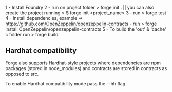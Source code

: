 1 - Install Foundry
2 - run on project folder > forge init .  || you can also create the project running > $ forge init <project_name>
3 - run > forge test
4 - Install dependencies, example => https://github.com/OpenZeppelin/openzeppelin-contracts
    - run > forge install OpenZeppelin/openzeppelin-contracts
5 - To build the 'out' & 'cache' c folder run > forge build


## Hardhat compatibility

Forge also supports Hardhat-style projects where dependencies are npm packages (stored in node_modules) and contracts are stored in contracts as opposed to src.

To enable Hardhat compatibility mode pass the --hh flag.